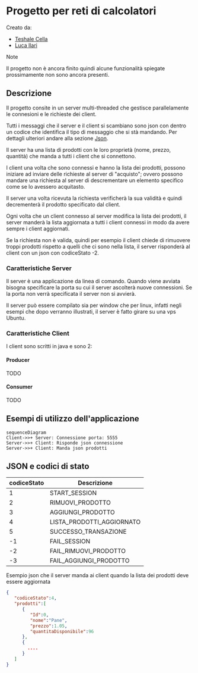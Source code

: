 # Progetto per reti di calcolatori
Creato da:
- [Teshale Cella](https://github.com/TTTT-san)
- [Luca Ilari](https://github.com/Luca-Ilari)
  
> [!NOTE]
> Il progetto non è ancora finito quindi alcune funzionalità spiegate prossimamente non sono ancora presenti.
## Descrizione
Il progetto consite in un server multi-threaded che gestisce parallelamente le connesioni e le richieste dei client.

Tutti i messaggi che il server e il client si scambiano sono json con dentro un codice che identifica il tipo di messaggio che si stà mandando. Per dettagli ulteriori andare alla sezione [Json](#json-e-codici-di-stato).

Il server ha una lista di prodotti con le loro proprietà (nome, prezzo, quantità) che manda a tutti i client che si connettono.

I client una volta che sono connessi e hanno la lista dei prodotti, possono iniziare ad inviare delle richieste al server di "acquisto"; ovvero possono mandare una richiesta al server di descrementare un elemento specifico come se lo avessero acquitasto.

Il server una volta ricevuta la richiesta verificherà la sua validità e quindi decrementerà il prodotto specificato dal client.

Ogni volta che un client connesso al server modifica la lista dei prodotti, il server manderà la lista aggiornata a tutti i client connessi in modo da avere sempre i client aggiornati.

Se la richiesta non è valida, quindi per esempio il client chiede di rimuovere troppi prodotti rispetto a quelli che ci sono nella lista, il server risponderà al client con un json con codiceStato -2.

### Caratteristiche Server
Il server è una applicazione da linea di comando. Quando viene avviata bisogna specificare la porta su cui il server ascolterà nuove connessioni.
Se la porta non verrà specificata il server non si avvierà.


Il server può essere compilato sia per window che per linux, infatti negli esempi che dopo verranno illustrati, il server è fatto girare su una vps Ubuntu.

### Caratteristiche Client
I client sono scritti in java e sono 2:
#### Producer
TODO
#### Consumer
TODO

## Esempi di utilizzo dell'applicazione
```mermaid
sequenceDiagram
Client->>+ Server: Connessione porta: 5555
Server->>+ Client: Risponde json connessione
Server->>+ Client: Manda json prodotti
```
## JSON e codici di stato
| codiceStato | Descrizione |
| ----- | ------------- |
| 1 | START_SESSION |
| 2 | RIMUOVI_PRODOTTO |
| 3 | AGGIUNGI_PRODOTTO |
| 4 | LISTA_PRODOTTI_AGGIORNATO |
| 5 | SUCCESSO_TRANSAZIONE |
| -1 | FAIL_SESSION |
| -2 | FAIL_RIMUOVI_PRODOTTO |
| -3 | FAIL_AGGIUNGI_PRODOTTO |

Esempio json che il server manda ai client quando la lista dei prodotti deve essere aggiornata
```json
{
   "codiceStato":4,
   "prodotti":[
      {
         "Id":0,
         "nome":"Pane",
         "prezzo":1.05,
         "quantitaDisponibile":96
      },
      {
        .... 
      }
   ]
}
```
